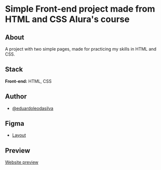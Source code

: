 
# Simple Front-end project made from HTML and CSS Alura's course




## About

A project with two simple pages, made for practicing my skills in HTML and CSS.


## Stack

**Front-end:** HTML, CSS


## Author

- [@eduardoleodasilva](https://www.github.com/eduardoleodasilva)

## Figma
- [Layout](https://www.figma.com/file/NrzJacC887svMVfF9oC2jM/Portfolio-Projeto-2?type=design&node-id=0-1&mode=design&t=7SZjGMZYR32ektMw-0)

## Preview

[Website preview](https://simple-frontend-project-from-alura-course.vercel.app/)
